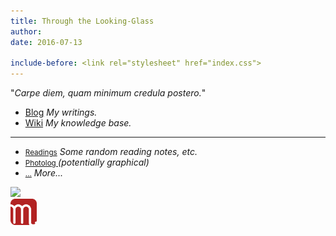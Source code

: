 ```yaml
---
title: Through the Looking-Glass
author:
date: 2016-07-13

include-before: <link rel="stylesheet" href="index.css">
---
```


"*Carpe diem, quam minimum credula postero.*"



* [Blog](//blog.soimort.org/) *My writings.*
* [Wiki](//wiki.soimort.org/) *My knowledge base.*

***

* <small>[Readings](//babel.soimort.org/)</small> *Some random reading notes, etc.*
* <small>[Photolog
<i class="fa fa-tumblr-square" aria-hidden="true"></i>](http://log.soimort.org/)</small> *(potentially graphical)*
* <small>[...](//i.soimort.org/)</small> *More...*

<div id="sketch"><img src="https://i0.wp.com/dl.dropboxusercontent.com/s/anxo7v9zwgbxnsi/chessboard.png"></div>

<aside id="soimort-links">
<a title="Feed" href="https://www.soimort.org/atom.xml">
<i class="fa fa-rss-square" aria-hidden="true"></i></a>
<a title="Twitter" href="https://twitter.com/soimort" rel="nofollow">
<i class="fa fa-twitter-square" aria-hidden="true"></i></a>
<a title="Home" href="https://www.soimort.org/" id="soimort">
<img src="/favicon.png" width="42px"></a>
<a title="GitHub" href="https://github.com/soimort" rel="nofollow">
<i class="fa fa-github-square" aria-hidden="true"></i></a>
<a title="Email" href="#" onclick="window.open(atob('bWFpbHRvOg==') +
'soi' + atob('QA==') + 'mort.ninja')">
<i class="fa fa-envelope-square" aria-hidden="true"></i></a>
</aside>

